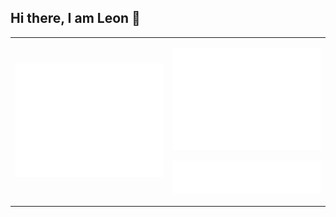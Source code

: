 ## Hi there, I am Leon 👋

<table>
  <tr>
    <!-- Metrics on the left -->
    <td>
      <img src="/github-metrics.svg" alt="Metrics" width="400">
    </td>
    <!-- Calendar and Languages stacked on the right -->
    <td>
      <p><img src="/metrics.plugin.isocalendar.svg" alt="Half-year Calendar" width="400"></p>
      <p><img src="/metrics.plugin.languages.svg" alt="Languages" width="400"></p>
    </td>
  </tr>
</table>
